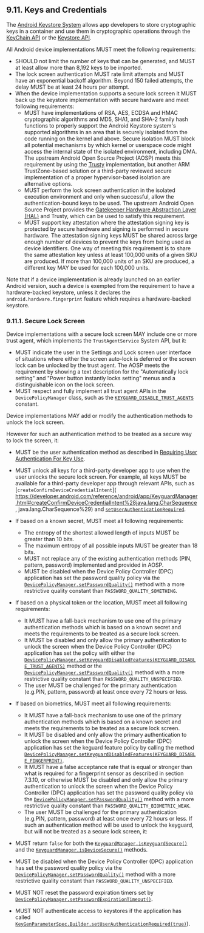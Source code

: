 ## 9.11\. Keys and Credentials

The [Android Keystore System](https://developer.android.com/training/articles/keystore.html) allows
app developers to store cryptographic keys in a container and use them in
cryptographic operations through the
[KeyChain API](https://developer.android.com/reference/android/security/KeyChain.html) or
the [Keystore API](https://developer.android.com/reference/java/security/KeyStore.html).

All Android device implementations MUST meet the following requirements:

*   SHOULD not limit the number of keys that can be generated, and MUST at
    least allow more than 8,192 keys to be imported.
*   The lock screen authentication MUST rate limit attempts and MUST have an
    exponential backoff algorithm. Beyond 150 failed attempts, the delay MUST be
    at least 24 hours per attempt.
*   When the device implementation supports a secure lock screen it MUST back up the
    keystore implementation with secure hardware and meet following requirements:
    *   MUST have implementations of RSA, AES, ECDSA and HMAC cryptographic
        algorithms and MD5, SHA1, and SHA-2 family hash functions to properly
        support the Android Keystore system's supported algorithms in an area
        that is securely isolated from the code running on the kernel and
        above. Secure isolation MUST block all potential mechanisms by which
        kernel or userspace code might access the internal state of the
        isolated environment, including DMA. The upstream Android Open Source
        Project (AOSP) meets this requirement by using the [Trusty](https://source.android.com/security/trusty/)
        implementation, but another ARM TrustZone-based solution or a
        third-party reviewed secure implementation of a proper
        hypervisor-based isolation are alternative options.
    *   MUST perform the lock screen authentication in the isolated execution
        environment and only when successful, allow the authentication-bound
        keys to be used. The upstream Android Open Source Project provides
        the [Gatekeeper Hardware Abstraction Layer (HAL)](http://source.android.com/devices/tech/security/authentication/gatekeeper.html)
        and Trusty, which can be used to satisfy this requirement.
    *   MUST support key attestation where the attestation signing key is protected by secure
        hardware and signing is performed in secure hardware. The attestation signing keys MUST be
        shared across large enough number of devices to prevent the keys from being used as device
        identifiers. One way of meeting this requirement is to share the same attestation key unless
        at least 100,000 units of a given SKU are produced. If more than 100,000 units of an SKU
        are produced, a different key MAY be used for each 100,000 units.

Note that if a device implementation is already launched on an earlier Android
version, such a device is exempted from the requirement to have a
hardware-backed keystore, unless it declares the `android.hardware.fingerprint`
feature which requires a hardware-backed keystore.

### 9.11.1\. Secure Lock Screen

Device implementations with a secure lock screen MAY include one or more trust
agent, which implements the `TrustAgentService` System API, but it:

*   MUST indicate the user in the Settings and Lock screen user interface of
    situations where either the screen auto-lock is deferred or the screen lock
    can be unlocked by the trust agent. The AOSP meets the requirement by
    showing a text description for the "Automatically lock setting" and
    "Power button instantly locks setting" menus and a distinguishable icon on
    the lock screen.
*   MUST respect and fully implement all trust agent APIs in the
    `DevicePolicyManager` class, such as the [`KEYGUARD_DISABLE_TRUST_AGENTS`
    ](https://developer.android.com/reference/android/app/admin/DevicePolicyManager.html#KEYGUARD_DISABLE_TRUST_AGENTS)
    constant.

Device implementations MAY add or modify the authentication methods to unlock
the lock screen.

However for such an authentication method to be treated as a secure way to lock
the screen, it:

*   MUST be the user authentication method as described in [Requiring
    User Authentication For Key Use](
    https://developer.android.com/training/articles/keystore.html#UserAuthentication).
*   MUST unlock all keys for a third-party developer app to use when the user unlocks the secure
    lock screen. For example, all keys MUST be available for a third-party developer app through
    relevant APIs, such as
    [`createConfirmDeviceCredentialIntent`](
    https://developer.android.com/reference/android/app/KeyguardManager.html#createConfirmDeviceCredentialIntent%28java.lang.CharSequence, java.lang.CharSequence%29)
    and [`setUserAuthenticationRequired`](
    https://developer.android.com/reference/android/security/keystore/KeyGenParameterSpec.Builder.html#setUserAuthenticationRequired%28boolean%29).
*   If based on a known secret, MUST meet all following requirements:
    *    The entropy of the shortest allowed length of inputs MUST be greater
         than 10 bits.
    *    The maximum entropy of all possible inputs MUST be greater than 18 bits.
    *    MUST not replace any of the existing authentication methods (PIN,
         pattern, password) implemented and provided in AOSP.
    *    MUST be disabled when the Device Policy Controller (DPC) application
         has set the password quality policy via the
         [`DevicePolicyManager.setPasswordQuality()`](https://developer.android.com/reference/android/app/admin/DevicePolicyManager.html#setPasswordQuality%28android.content.ComponentName,%20int%29)
         method with a more restrictive quality constant than `PASSWORD_QUALITY_SOMETHING`.
*   If based on a physical token or the location, MUST meet all following
    requirements:
    *    It MUST have a fall-back mechanism to use one of the primary
         authentication methods which is based on a known secret and meets
         the requirements to be treated as a secure lock screen.
    *    It MUST be disabled and only allow the primary authentication to
         unlock the screen when the Device Policy Controller (DPC) application
         has set the policy with either the
         [`DevicePolicyManager.setKeyguardDisabledFeatures(KEYGUARD_DISABLE_TRUST_AGENTS)`](http://developer.android.com/reference/android/app/admin/DevicePolicyManager.html#setKeyguardDisabledFeatures%28android.content.ComponentName,%20int%29)
         method or the [`DevicePolicyManager.setPasswordQuality()`](https://developer.android.com/reference/android/app/admin/DevicePolicyManager.html#setPasswordQuality%28android.content.ComponentName,%20int%29)
         method with a more restrictive quality constant than
         `PASSWORD_QUALITY_UNSPECIFIED`.
    *    The user MUST be challenged for the primary authentication (e.g.PIN,
         pattern, password) at least once every 72 hours or less.
*    If based on biometrics, MUST meet all following requirements:
     *    It MUST have a fall-back mechanism to use one of the primary
          authentication methods which is based on a known secret and meets
          the requirements to be treated as a secure lock screen.
     *    It MUST be disabled and only allow the primary authentication to
          unlock the screen when the Device Policy Controller (DPC) application
          has set the keguard feature policy by calling the method
          [`DevicePolicyManager.setKeyguardDisabledFeatures(KEYGUARD_DISABLE_FINGERPRINT)`](http://developer.android.com/reference/android/app/admin/DevicePolicyManager.html#setKeyguardDisabledFeatures%28android.content.ComponentName,%20int%29).
     *    It MUST have a false acceptance rate that is equal or stronger than
          what is required for a fingerprint sensor as described in
          section 7.3.10, or otherwise MUST be disabled and only allow the
          primary authentication to unlock the screen when the Device Policy
          Controller (DPC) application has set the password quality policy
          via the [`DevicePolicyManager.setPasswordQuality()`](https://developer.android.com/reference/android/app/admin/DevicePolicyManager.html\#setPasswordQuality%28android.content.ComponentName,%20int%29)
          method with a more restrictive quality constant than
          `PASSWORD_QUALITY_BIOMETRIC_WEAK`.
     *    The user MUST be challenged for the primary authentication (e.g.PIN,
          pattern, password) at least once every 72 hours or less.
If such an authentication method will be used to unlock the keyguard, but will
not be treated as a secure lock screen, it:

*    MUST return `false` for both the [`KeyguardManager.isKeyguardSecure()`](http://developer.android.com/reference/android/app/KeyguardManager.html#isKeyguardSecure%28%29)
     and the [`KeyguardManager.isDeviceSecure()`](https://developer.android.com/reference/android/app/KeyguardManager.html#isDeviceSecure%28%29)
     methods.
*    MUST be disabled when the Device Policy Controller (DPC) application
     has set the password quality policy via the [`DevicePolicyManager.setPasswordQuality()`](https://developer.android.com/reference/android/app/admin/DevicePolicyManager.html#setPasswordQuality%28android.content.ComponentName,%20int%29)
     method with a more restrictive quality constant than `PASSWORD_QUALITY_UNSPECIFIED`.
*    MUST NOT reset the password expiration timers set by [`DevicePolicyManager.setPasswordExpirationTimeout()`](http://developer.android.com/reference/android/app/admin/DevicePolicyManager.html#setPasswordExpirationTimeout%28android.content.ComponentName,%20long%29).
*    MUST NOT authenticate access to keystores if the application has called
     [`KeyGenParameterSpec.Builder.setUserAuthenticationRequired(true)`](https://developer.android.com/reference/android/security/keystore/KeyGenParameterSpec.Builder.html#setUserAuthenticationRequired%28boolean%29)).

